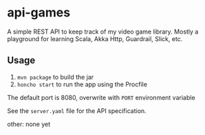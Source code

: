 # api-games

A simple REST API to keep track of my video game library. Mostly a playground for learning Scala, Akka Http, Guardrail, Slick, etc.

## Usage

1. `mvn package` to build the jar
1. `honcho start` to run the app using the Procfile

The default port is 8080, overwrite with `PORT` environment variable

See the `server.yaml` file for the API specification. 

other: none yet
